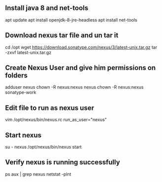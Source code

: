 ## Install java 8 and net-tools
apt update
apt install openjdk-8-jre-headless
apt install net-tools

## Download nexus tar file and un tar it
cd /opt
wget https://download.sonatype.com/nexus/3/latest-unix.tar.gz
tar -zxvf latest-unix.tar.gz

## Create Nexus User and give him permissions on folders
adduser nexus
chown -R nexus:nexus nexus
chown -R nexus:nexus sonatype-work

## Edit file to run as nexus user
vim /opt/nexus/bin/nexus.rc
run_as_user="nexus"

## Start nexus
su - nexus
/opt/nexus/bin/nexus start

## Verify nexus is running successfully
ps aux | grep nexus
netstat -plnt